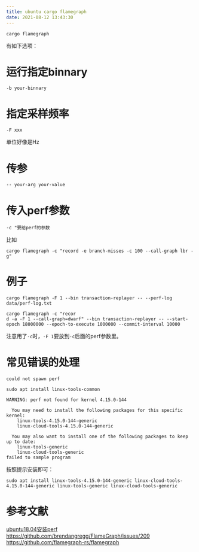 ```yaml
---
title: ubuntu cargo flamegraph
date: 2021-08-12 13:43:30
---
```


```shell
cargo flamegraph
```

有如下选项：

# 运行指定binnary

```shell
-b your-binnary
```

# 指定采样频率

```shell
-F xxx
```

单位好像是Hz

# 传参

```shell
-- your-arg your-value
```

# 传入perf参数

```
-c "要给perf的参数
```

比如

```shell
cargo flamegraph -c "record -e branch-misses -c 100 --call-graph lbr -g"
```

# 例子

```shell
cargo flamegraph -F 1 --bin transaction-replayer -- --perf-log data/perf-log.txt
```

```shell
cargo flamegraph -c "recor
d -a -F 1 --call-graph=dwarf" --bin transaction-replayer -- --start-epoch 18000000 --epoch-to-execute 1000000 --commit-interval 10000
```

注意用了`-c`时，`-F 1`要放到`-c`后面的perf参数里。

# 常见错误的处理

```
could not spawn perf
```

```shell
sudo apt install linux-tools-common
```

```
WARNING: perf not found for kernel 4.15.0-144

  You may need to install the following packages for this specific kernel:
    linux-tools-4.15.0-144-generic
    linux-cloud-tools-4.15.0-144-generic

  You may also want to install one of the following packages to keep up to date:
    linux-tools-generic
    linux-cloud-tools-generic
failed to sample program
```

按照提示安装即可：

```shell
sudo apt install linux-tools-4.15.0-144-generic linux-cloud-tools-4.15.0-144-generic linux-tools-generic linux-cloud-tools-generic
```


# 参考文献
[ubuntu18.04安装perf](https://blog.csdn.net/qq_36974075/article/details/82491219)
<https://github.com/brendangregg/FlameGraph/issues/209>
<https://github.com/flamegraph-rs/flamegraph>
